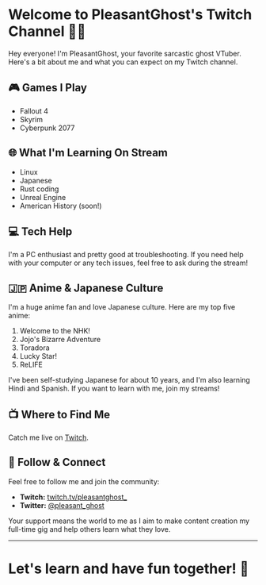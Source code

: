 # Welcome to PleasantGhost's Twitch Channel 👻💜

Hey everyone! I'm PleasantGhost, your favorite sarcastic ghost VTuber. Here's a bit about me and what you can expect on my Twitch channel.

## 🎮 Games I Play
- Fallout 4
- Skyrim
- Cyberpunk 2077

## 🌐 What I'm Learning On Stream
- Linux
- Japanese
- Rust coding
- Unreal Engine
- American History (soon!)

## 💻 Tech Help
I'm a PC enthusiast and pretty good at troubleshooting. If you need help with your computer or any tech issues, feel free to ask during the stream!

## 🇯🇵 Anime & Japanese Culture
I'm a huge anime fan and love Japanese culture. Here are my top five anime:
1. Welcome to the NHK!
2. Jojo's Bizarre Adventure
3. Toradora
4. Lucky Star!
5. ReLIFE

I've been self-studying Japanese for about 10 years, and I'm also learning Hindi and Spanish. If you want to learn with me, join my streams!

## 📺 Where to Find Me
Catch me live on [Twitch](https://www.twitch.tv/pleasantghost_).

## 💬 Follow & Connect
Feel free to follow me and join the community:
- **Twitch:** [twitch.tv/pleasantghost_](https://www.twitch.tv/pleasantghost_)
- **Twitter:** [@pleasant_ghost](https://X.com/pleasant_ghost)

Your support means the world to me as I aim to make content creation my full-time gig and help others learn what they love.

---

# Let's learn and have fun together! 🎉

<!---
PleasantGhost/PleasantGhost is a ✨ special ✨ repository because its `README.md` (this file) appears on your GitHub profile.
You can click the Preview link to take a look at your changes.
--->
